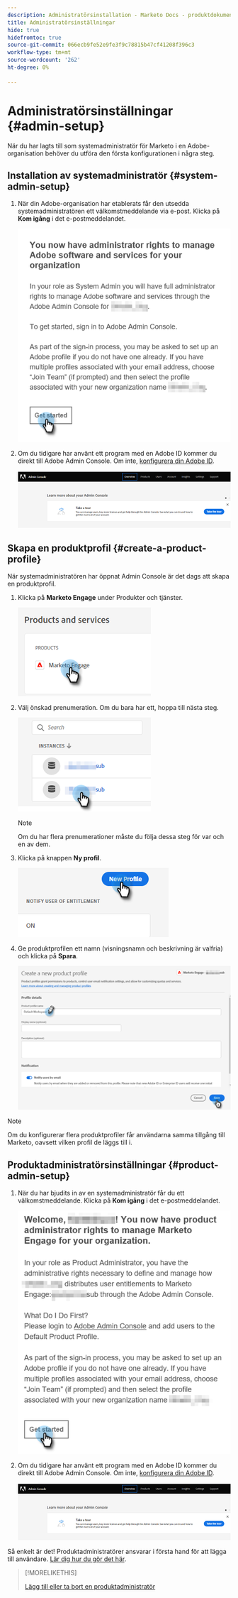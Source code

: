 ```yaml
---
description: Administratörsinstallation - Marketo Docs - produktdokumentation
title: Administratörsinställningar
hide: true
hidefromtoc: true
source-git-commit: 066ecb9fe52e9fe3f9c78815b47cf41208f396c3
workflow-type: tm+mt
source-wordcount: '262'
ht-degree: 0%

---
```


# Administratörsinställningar {#admin-setup}

När du har lagts till som systemadministratör för Marketo i en Adobe-organisation behöver du utföra den första konfigurationen i några steg.

## Installation av systemadministratör {#system-admin-setup}

1. När din Adobe-organisation har etablerats får den utsedda systemadministratören ett välkomstmeddelande via e-post. Klicka på **Kom igång** i det e-postmeddelandet.

   ![](assets/admin-setup-1.png)

1. Om du tidigare har använt ett program med en Adobe ID kommer du direkt till Adobe Admin Console. Om inte, [konfigurera din Adobe ID](https://helpx.adobe.com/manage-account/using/create-update-adobe-id.html).

   ![](assets/admin-setup-2.png)

## Skapa en produktprofil {#create-a-product-profile}

När systemadministratören har öppnat Admin Console är det dags att skapa en produktprofil.

1. Klicka på **Marketo Engage** under Produkter och tjänster.

   ![](assets/admin-setup-3.png)

1. Välj önskad prenumeration. Om du bara har ett, hoppa till nästa steg.

   ![](assets/admin-setup-4.png)

   >[!NOTE]
   >
   >Om du har flera prenumerationer måste du följa dessa steg för var och en av dem.

1. Klicka på knappen **Ny profil**.

   ![](assets/admin-setup-5.png)

1. Ge produktprofilen ett namn (visningsnamn och beskrivning är valfria) och klicka på **Spara**.

   ![](assets/admin-setup-6.png)

>[!NOTE]
>
>Om du konfigurerar flera produktprofiler får användarna samma tillgång till Marketo, oavsett vilken profil de läggs till i.

## Produktadministratörsinställningar {#product-admin-setup}

1. När du har bjudits in av en systemadministratör får du ett välkomstmeddelande. Klicka på **Kom igång** i det e-postmeddelandet.

   ![](assets/admin-setup-7.png)

1. Om du tidigare har använt ett program med en Adobe ID kommer du direkt till Adobe Admin Console. Om inte, [konfigurera din Adobe ID](https://helpx.adobe.com/manage-account/using/create-update-adobe-id.html).

   ![](assets/admin-setup-8.png)

Så enkelt är det! Produktadministratörer ansvarar i första hand för att lägga till användare. [Lär dig hur du gör det här](/help/marketo/product-docs/administration/marketo-with-adobe-identity/add-or-remove-a-user.md#add-a-user).

>[!MORELIKETHIS]
>
>[Lägg till eller ta bort en produktadministratör](/help/marketo/product-docs/administration/marketo-with-adobe-identity/add-or-remove-a-product-admin.md)
